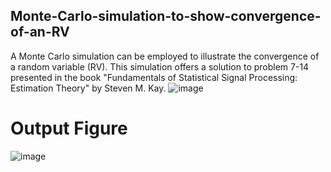 ## Monte-Carlo-simulation-to-show-convergence-of-an-RV
A Monte Carlo simulation can be employed to illustrate the convergence of a random variable (RV). 
This simulation offers a solution to problem 7-14 presented in the book "Fundamentals of Statistical Signal Processing: Estimation Theory" by Steven M. Kay.
![image](https://github.com/RGAlavicheh/Monte-Carlo-simulation-to-show-convergence-of-an-RV/assets/94162828/29c60b3a-d8e1-42b0-b6f0-6c4b86d40603)

# Output Figure
![image](https://github.com/RGAlavicheh/Monte-Carlo-simulation-to-show-convergence-of-an-RV/assets/94162828/ed7c889d-977e-4cb9-9210-eb001144fbdd)


